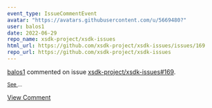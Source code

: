 ```yaml
---
event_type: IssueCommentEvent
avatar: "https://avatars.githubusercontent.com/u/5669480?"
user: balos1
date: 2022-06-29
repo_name: xsdk-project/xsdk-issues
html_url: https://github.com/xsdk-project/xsdk-issues/issues/169
repo_url: https://github.com/xsdk-project/xsdk-issues
---
```


<a href='https://github.com/balos1' target='_blank'>balos1</a> commented on issue <a href='https://github.com/xsdk-project/xsdk-issues/issues/169' target='_blank'>xsdk-project/xsdk-issues#169</a>.

<small>[See ](https://github.com/LLNL/sundials/issues/169)...</small>

<a href='https://github.com/xsdk-project/xsdk-issues/issues/169' target='_blank'>View Comment</a>